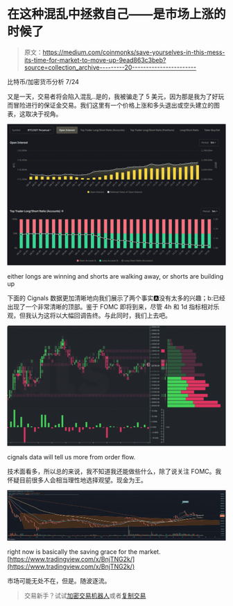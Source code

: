 # 在这种混乱中拯救自己——是市场上涨的时候了

> 原文：<https://medium.com/coinmonks/save-yourselves-in-this-mess-its-time-for-market-to-move-up-9ead863c3beb?source=collection_archive---------20----------------------->

比特币/加密货币分析 7/24

又是一天，交易者将会陷入混乱..是的，我被骗走了 5 美元，因为那是我为了好玩而冒险进行的保证金交易。我们这里有一个价格上涨和多头退出或空头建立的图表，这取决于视角。

![](img/736e8f613182bd95129d4ddb7650f8ad.png)

either longs are winning and shorts are walking away, or shorts are building up

下面的 Cignals 数据更加清晰地向我们展示了两个事实:a:没有太多的兴趣；b:已经出现了一个非常清晰的顶部。鉴于 FOMC 即将到来，尽管 4h 和 1d 指标相对乐观，但我认为这将以大幅回调告终。与此同时，我们上去吧。

![](img/e2038215e135bf4d85d452254f3d3930.png)

cignals data will tell us more from order flow.

技术面看多，所以总的来说，我不知道我还能做些什么，除了说关注 FOMC。我怀疑目前很多人会相当理性地选择观望。现金为王。

![](img/b4e7c1faf4d17ab1a7d75d4a66275a20.png)

right now is basically the saving grace for the market. [https://www.tradingview.com/x/BnjTNG2k/](https://www.tradingview.com/x/BnjTNG2k/)

市场可能无处不在，但是。随波逐流。

> 交易新手？试试[加密交易机器人](/coinmonks/crypto-trading-bot-c2ffce8acb2a)或者[复制交易](/coinmonks/top-10-crypto-copy-trading-platforms-for-beginners-d0c37c7d698c)